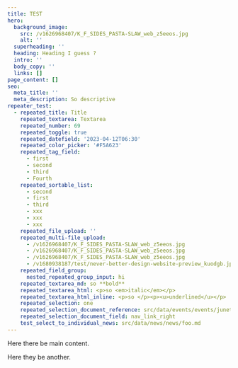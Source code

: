 ```yaml
---
title: TEST
hero:
  background_image:
    src: /v1626968407/K_F_SIDES_PASTA-SLAW_web_z5eeos.jpg
    alt: ''
  superheading: ''
  heading: Heading I guess ?
  intro: ''
  body_copy: ''
  links: []
page_content: []
seo:
  meta_title: ''
  meta_description: So descriptive
repeater_test:
  - repeated_title: Title
    repeated_textarea: Textarea
    repeated_number: 69
    repeated_toggle: true
    repeated_datefield: '2023-04-12T06:30'
    repeated_color_picker: '#F5A623'
    repeated_tag_field:
      - first
      - second
      - third
      - Fourth
    repeated_sortable_list:
      - second
      - first
      - third
      - xxx
      - xxx
      - xxx
    repeated_file_upload: ''
    repeated_multi-file_upload:
      - /v1626968407/K_F_SIDES_PASTA-SLAW_web_z5eeos.jpg
      - /v1626968407/K_F_SIDES_PASTA-SLAW_web_z5eeos.jpg
      - /v1626968407/K_F_SIDES_PASTA-SLAW_web_z5eeos.jpg
      - /v1680938187/test/never-better-design-website-preview_kuodgb.jpg
    repeated_field_group:
      nested_repeated_group_input: hi
    repeated_textarea_md: so **bold**
    repeated_textarea_html: <p>so <em>italic</em></p>
    repeated_textarea_html_inline: <p>so </p><p><u>underlined</u></p>
    repeated_selection: one
    repeated_selection_document_reference: src/data/events/events/juneteenth.md
    repeated_selection_document_field: nav_link_right
    test_select_to_individual_news: src/data/news/news/foo.md
---
```

Here there be main content.

Here they be another.

